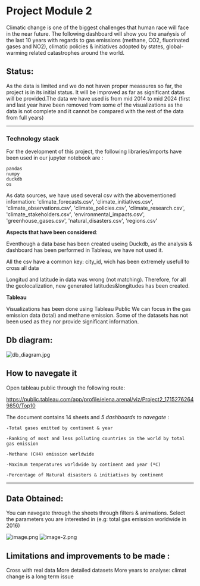 

# Project Module 2


Climatic change is one of the biggest challenges that human race will face in the near future. The following dashboard will show you the anañysis of the last 10 years with regards to gas emissions (methane, CO2, fluorinated gases and NO2), climatic policies & initiatives adopted by states, global-warming related catastrophes around the world.


## **Status:**

As the data is limited and we do not haven proper meassures so far, the project is in its initial status. It will be improved as far as significant datas will be provided.The data we have used is from mid 2014 to mid 2024  (first and last year have been removed from some of the visualizations as the data is not complete and it cannot be compared with the rest of the data from full years)


---
### Technology stack
For the development of this project, the following libraries/imports have been used in our jupyter notebook are :

    pandas
    numpy
    duckdb
    os
    
    
As data sources, we have used several csv with the abovementioned information:
'climate_forecasts.csv',
 'climate_initiatives.csv',
 'climate_observations.csv',
 'climate_policies.csv',
 'climate_research.csv',
 'climate_stakeholders.csv',
 'environmental_impacts.csv',
 'greenhouse_gases.csv',
 'natural_disasters.csv',
 'regions.csv'


**Aspects that have been considered**:

   Eventhough a data base has been created useing Duckdb, as the analysis & dashboard has been performed in Tableau, we have not used it.

  All the csv have a common key: city_id, wich has been extremely usefull to cross all data
  
  Longitud and latitude in data was wrong (not matching). Therefore, for all the geolocalization, new generated latitudes&longitudes has been created.
   


 **Tableau**
 
 Visualizations has been done using Tableau Public
 We can focus in the gas emission data (total) and methane emission. Some of the datasets has not been used as they nor provide significant information.
        




## **Db diagram:**

![db_diagram.jpg](attachment:db_diagram.jpg)



## __How to navegate it__

Open tableau public through the following route:

https://public.tableau.com/app/profile/elena.arenal/viz/Project2_17152762649850/Top10

The document contains 14 sheets and *5 dashboards to navegate* :

    -Total gases emitted by continent & year

    -Ranking of most and less polluting countries in the world by total gas emission

    -Methane (CH4) emission worldwide

    -Maximum temperatures worldwide by continent and year (ºC)

    -Percentage of Natural disasters & initiatives by continent

---
## **Data Obtained:**

You can navegate through the sheets through filters & animations. Select the parameters you are interested in (e.g: total gas emission worldwide in 2016)

![image.png](attachment:image.png)
![image-2.png](attachment:image-2.png)

## **Limitations and improvements to be made :**

Cross with real data
More detailed datasets
More years to analyse: climat change is a long term issue
